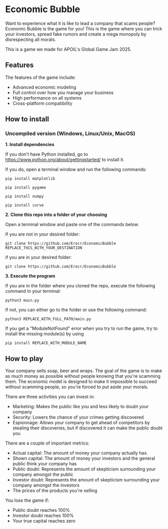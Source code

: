 # Economic Bubble

Want to experience what it is like to lead a company that scams people? Economic Bubble is the game for you! This is the game where you can trick your investors, spread fake rumors and create a mega monopoly by disrespecting all morals.

This is a game we made for APOIL's Global Game Jam 2025.

## Features

The features of the game include:
- Advanced economic modeling
- Full control over how you manage your business
- High performance on all systems
- Cross-platform compatibility 

## How to install

### Uncompiled version (Windows, Linux/Unix, MacOS)

**1. Install dependencies**

If you don't have Python installed, go to https://www.python.org/about/gettingstarted/ to install it.

If you do, open a terminal window and run the following commands:

```
pip install matplotlib
```

```
pip install pygame
```

```
pip install numpy
```

```
pip install curve
```


**2. Clone this repo into a folder of your choosing**

Open a terminal window and paste one of the commands below.

If you are not in your desired folder:

```
git clone https://github.com/Erocr/EconomicBubble REPLACE_THIS_WITH_YOUR_DESTINATION
```

if you are in your desired folder:

```
git clone https://github.com/Erocr/EconomicBubble
```

**3. Execute the program**

If you are in the folder where you cloned the repo, execute the following command in your terminal:

```
python3 main.py
```

If not, you can either go to the folder or use the following command:

```
python3 REPLACE_WITH_FULL_PATH/main.py
```

If you get a "ModuleNotFound" error when you try to run the game, try to install the missing module(s) by using 

```
pip install REPLACE_WITH_MODULE_NAME
```


## How to play

Your company sells soap, beer and wraps. The goal of the game is to make as much money as possible without people knowing that you're scamming them. The economic model is designed to make it impossible to succeed without scamming people, so you're forced to put aside your morals.

There are three activities you can invest in:
- Marketing: Makes the public like you and less likely to doubt your company
- Security: Lowers the chance of your crimes getting discovered
- Espionnage: Allows your company to get ahead of competitors by stealing their discoveries, but if discovered it can make the public doubt you

There are a couple of important metrics:
- Actual capital: The amount of money your company actually has.
- Shown capital: The amount of money your investors and the general public think your company has
- Public doubt: Represents the amount of skepticism surrounding your company amongst the public
- Investor doubt: Represents the amount of skepticism surrounding your company amongst the investors
- The prices of the products you're selling

You lose the game if:
- Public doubt reaches 100%
- Investor doubt reaches 100%
- Your true capital reaches zero